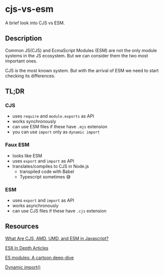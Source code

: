 # cjs-vs-esm
A brief look into CJS vs ESM.

## Description
Common JS(CJS) and EcmaScript Modules (ESM) are not the only module systems in the JS ecosystem. But we can consider them the two most important ones.

CJS is the most known system. But with the arrival of ESM we need to start checking its differences.

## TL;DR

### CJS
* uses `require` and `module.exports` as API
* works synchronously
* can use ESM files if these have `.mjs` extension
* you can use `import` only as `dynamic import`

### Faux ESM
* looks like ESM
* uses `export` and `import` as API
* translates/compiles to CJS in Node.js
  * transpiled code with Babel
  * Typescript sometimes 😅

### ESM
* uses `export` and `import` as API
* works asynchronously
* can use CJS files if these have `.cjs` extension

## Resources

[What Are CJS, AMD, UMD, and ESM in Javascript?](https://irian.to/blogs/what-are-cjs-amd-umd-and-esm-in-javascript/)

[ES6 In Depth Articles](https://hacks.mozilla.org/category/es6-in-depth/)

[ES modules: A cartoon deep-dive](https://hacks.mozilla.org/2018/03/es-modules-a-cartoon-deep-dive/)

[Dynamic import()](https://v8.dev/features/dynamic-import)
